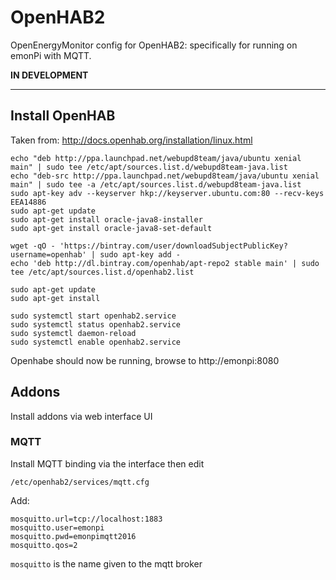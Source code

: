 # OpenHAB2

OpenEnergyMonitor config for OpenHAB2: specifically for running on emonPi with MQTT.

**IN DEVELOPMENT**

***

## Install OpenHAB 

Taken from: http://docs.openhab.org/installation/linux.html

```
echo "deb http://ppa.launchpad.net/webupd8team/java/ubuntu xenial main" | sudo tee /etc/apt/sources.list.d/webupd8team-java.list
echo "deb-src http://ppa.launchpad.net/webupd8team/java/ubuntu xenial main" | sudo tee -a /etc/apt/sources.list.d/webupd8team-java.list
sudo apt-key adv --keyserver hkp://keyserver.ubuntu.com:80 --recv-keys EEA14886
sudo apt-get update
sudo apt-get install oracle-java8-installer
sudo apt-get install oracle-java8-set-default

wget -qO - 'https://bintray.com/user/downloadSubjectPublicKey?username=openhab' | sudo apt-key add -
echo 'deb http://dl.bintray.com/openhab/apt-repo2 stable main' | sudo tee /etc/apt/sources.list.d/openhab2.list

sudo apt-get update
sudo apt-get install

sudo systemctl start openhab2.service
sudo systemctl status openhab2.service
sudo systemctl daemon-reload
sudo systemctl enable openhab2.service
```

Openhabe should now be running, browse to http://emonpi:8080

## Addons 

Install addons via web interface UI

### MQTT

Install MQTT binding via the interface then edit

`/etc/openhab2/services/mqtt.cfg`

Add:


```
mosquitto.url=tcp://localhost:1883
mosquitto.user=emonpi
mosquitto.pwd=emonpimqtt2016
mosquitto.qos=2
```

`mosquitto` is the name given to the mqtt broker


